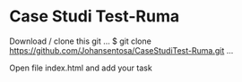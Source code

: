 # Case Studi Test-Ruma

Download / clone this git 
...
$ git clone https://github.com/Johansentosa/CaseStudiTest-Ruma.git
...


Open file index.html and add your task
